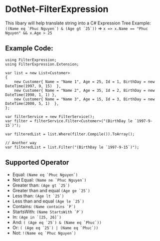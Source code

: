 # DotNet-FilterExpression
This libary will help translate string into a C# Expression Tree
Example: ``` ((Name eq `Phuc Nguyen`) & (Age gt `25`)) ``` => ``` x => x.Name == "Phuc Nguyen" && x.Age > 25 ```

## Example Code:
```
using FilterExpression;
using FilterExpression.Extension;

var list = new List<Customer>
{
    new Customer{ Name = "Name 1", Age = 25, Id = 1, BirthDay = new DateTime(1997, 9, 15)  },
    new Customer{ Name = "Name 2", Age = 35, Id = 2, BirthDay = new DateTime(1990, 1, 1) },
    new Customer{ Name = "Name 3", Age = 15, Id = 3, BirthDay = new DateTime(2000, 5, 1)  },
};

var filterService = new FilterService();
var filter = filterService.Filter<Customer>("(BirthDay le `1997-9-15`)");

var filteredList = list.Where(filter.Compile()).ToArray();

// Another way
var filteredList = list.Filter("(BirthDay le `1997-9-15`)");
```

## Supported Operator

- Equal: ``` (Name eq `Phuc Nguyen`) ``` 
- Not Equal: ``` (Name ne `Phuc Nguyen`) ``` 
- Greater than: ``` (Age gt `25`) ```
- Greater than and equal ``` (Age ge `25`) ```
- Less than: ``` (Age lt `25`) ```
- Less than and equal ``` (Age le `25`) ```
- Contains: ``` (Name contains `P`) ```
- StartsWith: ``` (Name StartsWith `P`) ```
- In: ``` (Age in `[25, 26]`) ```
- And: ``` ( (Age eq `25`) & (Name eq `Phuc`)) ```
- Or: ``` ( (Age eq `25`) | (Name eq `Phuc`)) ```
- Not: ```!(Name eq `Phuc Nguyen`) ```
